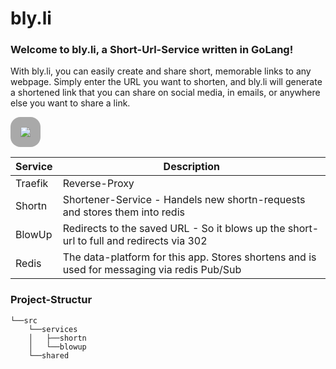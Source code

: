 # bly.li

### Welcome to bly.li, a Short-Url-Service written in GoLang!

With bly.li, you can easily create and share short, memorable links to any webpage. Simply enter the URL you want to shorten, and bly.li will generate a shortened link that you can share on social media, in emails, or anywhere else you want to share a link.

<image style="background:darkgray; padding:1rem; margin:auto; border-radius:1rem" src="./etc/assets/blyli.arch.svg">

| Service | Description                                                                                 |
| ------- | ------------------------------------------------------------------------------------------- |
| Traefik | Reverse-Proxy                                                                               |
| Shortn  | Shortener-Service - Handels new shortn-requests and stores them into redis                  |
| BlowUp  | Redirects to the saved URL - So it blows up the short-url to full and redirects via 302     |
| Redis   | The data-platform for this app. Stores shortens and is used for messaging via redis Pub/Sub |

### Project-Structur

```
└──src
    └──services
    │   ├──shortn
    │   └──blowup
    └──shared
```
